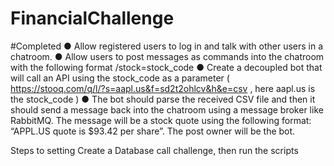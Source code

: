 # FinancialChallenge
#Completed
● Allow registered users to log in and talk with other users in a chatroom.
● Allow users to post messages as commands into the chatroom with the following format
/stock=stock_code
● Create a decoupled bot that will call an API using the stock_code as a parameter
( https://stooq.com/q/l/?s=aapl.us&f=sd2t2ohlcv&h&e=csv , here aapl.us is the
stock_code )
● The bot should parse the received CSV file and then it should send a message back into
the chatroom using a message broker like RabbitMQ. The message will be a stock quote
using the following format: “APPL.US quote is $93.42 per share”. The post owner will be
the bot.

Steps to setting 
Create a Database call challenge, then run the scripts
